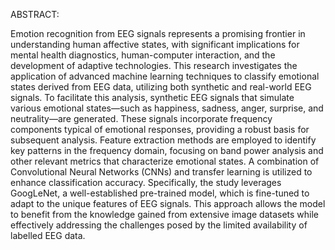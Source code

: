 ABSTRACT:

Emotion recognition from EEG signals represents a promising frontier in understanding human 
affective states, with significant implications for mental health diagnostics, human-computer interaction, and the 
development of adaptive technologies. This research investigates the application of advanced machine learning 
techniques to classify emotional states derived from EEG data, utilizing both synthetic and real-world EEG 
signals. To facilitate this analysis, synthetic EEG signals that simulate various emotional states—such as 
happiness, sadness, anger, surprise, and neutrality—are generated. These signals incorporate frequency 
components typical of emotional responses, providing a robust basis for subsequent analysis. Feature extraction 
methods are employed to identify key patterns in the frequency domain, focusing on band power analysis and 
other relevant metrics that characterize emotional states. A combination of Convolutional Neural Networks 
(CNNs) and transfer learning is utilized to enhance classification accuracy. Specifically, the study leverages 
GoogLeNet, a well-established pre-trained model, which is fine-tuned to adapt to the unique features of EEG 
signals. This approach allows the model to benefit from the knowledge gained from extensive image datasets 
while effectively addressing the challenges posed by the limited availability of labelled EEG data. 
